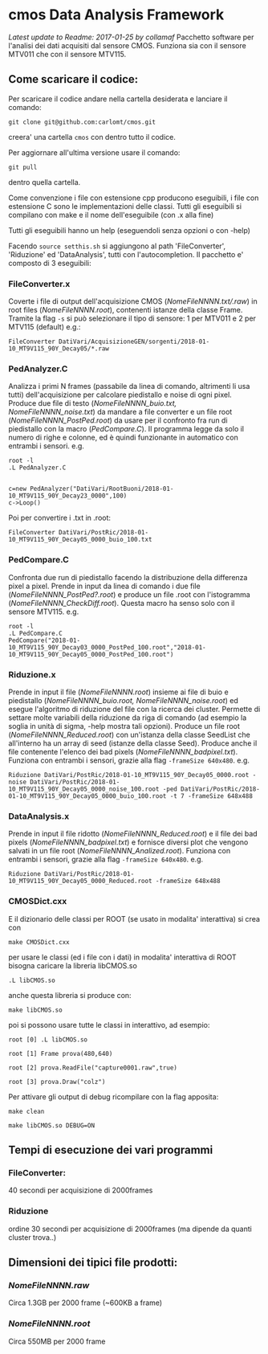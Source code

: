 # cmos Data Analysis Framework
*Latest update to Readme:
2017-01-25 by collamaf*
Pacchetto software per l'analisi dei dati acquisiti dal sensore CMOS. Funziona sia con il sensore MTV011 che con il sensore MTV115.

## Come scaricare il codice:
Per scaricare il codice andare nella cartella desiderata e lanciare il comando:

`git clone git@github.com:carlomt/cmos.git`

creera' una cartella
`cmos`
con dentro tutto il codice.

Per aggiornare all'ultima versione usare il comando:

`git pull`

dentro quella cartella.

Come convenzione i file con estensione cpp producono eseguibili, i file con estensione C sono le implementazioni delle classi.
Tutti gli eseguibili si compilano con make e il nome dell'eseguibile (con .x alla fine)

Tutti gli eseguibili hanno un help (eseguendoli senza opzioni o con -help)

Facendo `source setthis.sh` si aggiungono al path 'FileConverter', 'Riduzione' ed 'DataAnalysis', tutti con l'autocompletion.
Il pacchetto e' composto di 3 eseguibili:

### FileConverter.x
Coverte i file di output dell'acquisizione CMOS (*NomeFileNNNN.txt/.raw*) in root files (*NomeFileNNNN.root*), contenenti istanze della classe Frame. Tramite la flag `-s` si può selezionare il tipo di sensore: 1 per MTV011 e 2 per MTV115 (default)
e.g.:

```
FileConverter DatiVari/AcquisizioneGEN/sorgenti/2018-01-10_MT9V115_90Y_Decay05/*.raw

```
### PedAnalyzer.C
Analizza i primi N frames (passabile da linea di comando, altrimenti li usa tutti) dell'acquisizione per calcolare piedistallo e noise di ogni pixel. Produce due file di testo (*NomeFileNNNN_buio.txt, NomeFileNNNN_noise.txt*) da mandare a file converter e un file root (*NomeFileNNNN_PostPed.root*) da usare per il confronto fra run di piedistallo con la macro (*PedCompare.C*). Il programma legge da solo il numero di righe e colonne, ed è quindi funzionante in automatico con entrambi i sensori.
e.g.

```
root -l
.L PedAnalyzer.C                                                                                                                                                     
c=new PedAnalyzer("DatiVari/RootBuoni/2018-01-10_MT9V115_90Y_Decay23_0000",100)
c->Loop() 

```
Poi per convertire i .txt in .root:

```
FileConverter DatiVari/PostRic/2018-01-10_MT9V115_90Y_Decay05_0000_buio_100.txt

```
### PedCompare.C
Confronta due run di piedistallo facendo la distribuzione della differenza pixel a pixel. Prende in input da linea di comando i due file (*NomeFileNNNN_PostPed?.root*) e produce un file .root con l'istogramma (*NomeFileNNNN_CheckDiff.root*). Questa macro ha senso solo con il sensore MTV115.
e.g.

```
root -l
.L PedCompare.C
PedCompare("2018-01-10_MT9V115_90Y_Decay03_0000_PostPed_100.root","2018-01-10_MT9V115_90Y_Decay05_0000_PostPed_100.root")

```
### Riduzione.x
Prende in input il file (*NomeFileNNNN.root*) insieme ai file di buio e piedistallo (*NomeFileNNNN_buio.root, NomeFileNNNN_noise.root*) ed esegue l'algoritmo di riduzione del file con la ricerca dei cluster. Permette di settare molte variabili della riduzione da riga di comando (ad esempio la soglia in unità di sigma, -help mostra tali opzioni). Produce un file root (*NomeFileNNNN_Reduced.root*) con un'istanza della classe SeedList che all'interno ha un array di seed (istanze della classe Seed). Produce anche il file contenente l'elenco dei bad pixels (*NomeFileNNNN_badpixel.txt*). Funziona con entrambi i sensori, grazie alla flag `-frameSize 640x480`.
e.g.

```
Riduzione DatiVari/PostRic/2018-01-10_MT9V115_90Y_Decay05_0000.root -noise DatiVari/PostRic/2018-01-10_MT9V115_90Y_Decay05_0000_noise_100.root -ped DatiVari/PostRic/2018-01-10_MT9V115_90Y_Decay05_0000_buio_100.root -t 7 -frameSize 648x488

```
### DataAnalysis.x 
Prende in input il file ridotto (*NomeFileNNNN_Reduced.root*) e il file dei bad pixels (*NomeFileNNNN_badpixel.txt*) e fornisce diversi plot che vengono salvati in un file root (*NomeFileNNNN_Analized.root*). Funziona con entrambi i sensori, grazie alla flag `-frameSize 640x480`.
e.g.

```
Riduzione DatiVari/PostRic/2018-01-10_MT9V115_90Y_Decay05_0000_Reduced.root -frameSize 648x488

```

### CMOSDict.cxx 
E il dizionario delle classi per ROOT (se usato in modalita' interattiva) si crea con

`make CMOSDict.cxx`

per usare le classi (ed i file con i dati) in modalita' interattiva di ROOT bisogna caricare la libreria libCMOS.so 

`.L libCMOS.so`

anche questa libreria si produce con:

`make libCMOS.so`

poi si possono usare tutte le classi in interattivo, ad esempio:

`root [0] .L libCMOS.so`

`root [1] Frame prova(480,640)`

`root [2] prova.ReadFile("capture0001.raw",true)`

`root [3] prova.Draw("colz")`

Per attivare gli output di debug ricompilare con la flag apposita:

`make clean`

`make libCMOS.so DEBUG=ON`

## Tempi di esecuzione dei vari programmi
### FileConverter:
   40 secondi per acquisizione di 2000frames
### Riduzione
   ordine 30 secondi per acquisizione di 2000frames (ma dipende da quanti cluster trova..)

## Dimensioni dei tipici file prodotti:
### *NomeFileNNNN.raw*
   Circa 1.3GB per 2000 frame (~600KB a frame)
### *NomeFileNNNN.root*
   Circa 550MB per 2000 frame
   






